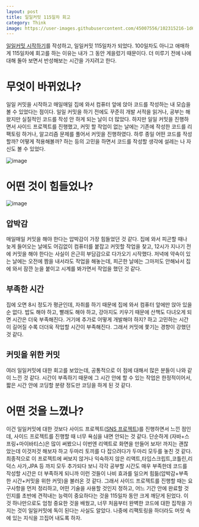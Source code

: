 ```yaml
---
layout: post
title: 일일커밋 115일차 회고
category: Think
image: https://user-images.githubusercontent.com/45007556/102315216-1d6a4180-3fb7-11eb-83d6-57d45c1f4546.png
---
```

[일일커밋 시작하기](/일일커밋-시작하기)를 작성하고, 일일커밋 115일차가 되었다. 100일차도 아니고 애매하게 115일차에 회고를 하는 이유는 내가 그 동안 게을렀기 때문이다. 더 미루기 전에 나에 대해 돌아 보면서 반성해보는 시간을 가지려고 한다.

# 무엇이 바뀌었나?
일일 커밋을 시작하고 매일매일 집에 와서 컴퓨터 앞에 앉아 코드를 작성하는 내 모습을 볼 수 있었다는 점이다. 일일 커밋을 하기 전에도 꾸준히 개발 서적을 읽거나, 공부는 해왔지만 실질적인 코드를 작성 안 하게 되는 날이 더 많았다. 하지만 일일 커밋을 진행하면서 사이드 프로젝트를 진행했고, 커밋 할 작업이 없는 날에는 기존에 작성한 코드를 리팩토링 하거나, 알고리즘 문제를 풀어서 커밋을 진행하였다. 하루 종일 어떤 코드를 작성할까? 어떻게 적용해볼까? 하는 등의 고민을 하면서 코드를 작성할 생각에 설레는 나 자신도 볼 수 있었다.

![image](https://user-images.githubusercontent.com/45007556/102243148-2f5bce00-3f3e-11eb-8b82-30d93ed791d7.png)

# 어떤 것이 힘들었나?
![image](https://user-images.githubusercontent.com/45007556/102315321-4ab6ef80-3fb7-11eb-93b0-f8a7b17235ca.png)
## 압박감
매일매일 커밋을 해야 한다는 압박감이 가장 힘들었던 것 같다. 집에 와서 피곤할 때나 늦게 들어오는 날에도 어김없이 컴퓨터를 붙잡고 커밋할 작업을 찾고, 12시가 지나기 전에 커밋을 해야 한다는 사실이 은근히 부담감으로 다가오기 시작했다. 저녁에 약속이 있는 날에는 오전에 짬을 내서라도 작업을 해놓는데, 피곤한 날에는 그마저도 안해놔서 집에 와서 잠깐 눈을 붙이고 시계를 봐가면서 작업을 했던 것 같다.
## 부족한 시간
집에 오면 8시 정도가 평균인데, 자취를 하기 때문에 집에 와서 컴퓨터 앞에만 앉아 있을 순 없다. 밥도 해야 하고, 빨래도 해야 하고, 강아지도 키우기 때문에 산책도 다녀오게 되면 시간은 더욱 부족해진다. 거기에 추가로 어떻게 개발해야 하지? 하고 고민하는 시간이 길어질 수록 더더욱 작업할 시간이 부족해진다. 그래서 커밋에 쫓기는 경향이 강했던 것 같다.
## 커밋을 위한 커밋
여러 일일커밋에 대한 회고를 보았는데, 공통적으로 이 점에 대해서 많은 분들이 나와 같이 느낀 것 같다. 시간이 부족하기 때문에 그 시간 안에 할 수 있는 작업은 한정적이어서, 짧은 시간 안에 코딩할 분량 정도만 코딩을 하게 된 것 같다.

# 어떤 것을 느꼈나?
이건 일일커밋에 대한 것보다 사이드 프로젝트([SNS 프로젝트](https://github.com/gunkim0318/springboot-kotlin-react-sns))를 진행하면서 느낀 점인데, 사이드 프로젝트를 진행할 때 너무 욕심을 내면 안되는 것 같다. 단순하게 (자바+스프링+마이바티스)은 많이 써봤으니 이번엔 리액트로 화면을 만들어 보자! 까지는 괜찮았는데 이것저것 해보자 하고 두마리 토끼를 다 잡으려다가 두마리 모두를 놓친 것 같다. 최종적으로 이 프로젝트에 써보지 않거나 익숙하지 않은 리액트,타입스크립트,코틀린,리덕스 사가,JPA 등 까지 모두 추가되다 보니 각각 공부할 시간도 매우 부족한데 코드를 작성할 시간은 더 부족하게 되니까 이런 것들이 나비 효과를 일으켜 힘듦(압박감+부족한 시간+커밋을 위한 커밋)을 불러온 것 같다. 그래서 사이드 프로젝트를 진행할 때는 요구사항을 먼저 정리하고, 어떤 기술을 사용할 것인지 정하고, 어느 기간 안에 완료할 것인지를 초반에 견적내는 능력이 중요하다는 것을 115일차 동안 크게 깨닫게 된었다. 이것 하나만으로도 엄청 중요한 것을 배웠고, 너무 처음부터 완벽한 코드에 대한 집착을 가지는 것이 일일커밋에 독이 된다는 사실도 알았다. 나중에 리팩토링을 하더라도 머릿 속에 있는 지식을 끄집어 내도록 하자.